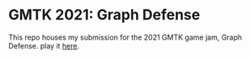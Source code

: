 # GMTK 2021: Graph Defense

This repo houses my submission for the 2021 GMTK game jam, Graph Defense. play it [here](https://diego-escalante.itch.io/graph-defense).
